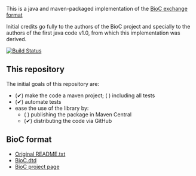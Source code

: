 This is a java and maven-packaged implementation of the [BioC exchange format](http://bioc.sourceforge.net/)

Initial credits go fully to the authors of the BioC project and specially to the authors of the first java code v1.0, from which this implementation was derived.

[![Build Status](https://travis-ci.org/jmcejuela/JBioC.svg)](https://travis-ci.org/jmcejuela/JBioC)

## This repository

The initial goals of this repository are:

* (&#x2714;) make the code a maven project; ( ) including all tests
* (&#x2714;) automate tests
* ease the use of the library by:
  * ( ) publishing the package in Maven Central
  * (&#x2714;) distributing the code via GitHub

## BioC format

* [Original README.txt](README.txt)
* [BioC.dtd](BioC.dtd)
* [BioC project page](http://bioc.sourceforge.net/)

